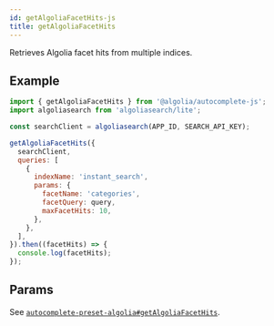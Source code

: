 ```yaml
---
id: getAlgoliaFacetHits-js
title: getAlgoliaFacetHits
---
```


Retrieves Algolia facet hits from multiple indices.

## Example

```js
import { getAlgoliaFacetHits } from '@algolia/autocomplete-js';
import algoliasearch from 'algoliasearch/lite';

const searchClient = algoliasearch(APP_ID, SEARCH_API_KEY);

getAlgoliaFacetHits({
  searchClient,
  queries: [
    {
      indexName: 'instant_search',
      params: {
        facetName: 'categories',
        facetQuery: query,
        maxFacetHits: 10,
      },
    },
  ],
}).then((facetHits) => {
  console.log(facetHits);
});
```

## Params

See [`autocomplete-preset-algolia#getAlgoliaFacetHits`](getAlgoliaFacetHits#params).
